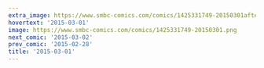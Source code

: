 ```yaml
---
extra_image: https://www.smbc-comics.com/comics/1425331749-20150301after.png
hovertext: '2015-03-01'
image: https://www.smbc-comics.com/comics/1425331749-20150301.png
next_comic: '2015-03-02'
prev_comic: '2015-02-28'
title: '2015-03-01'
---
```


